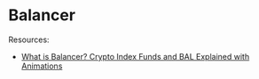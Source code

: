# Balancer

Resources:

* [What is Balancer? Crypto Index Funds and BAL Explained with Animations](https://www.youtube.com/watch?v=IX6rUhNC8uA)
